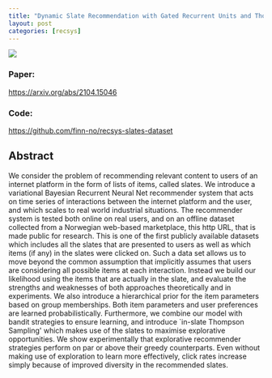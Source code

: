 ```yaml
---
title: "Dynamic Slate Recommendation with Gated Recurrent Units and Thompson Sampling"
layout: post
categories: [recsys]
---
```


![]({{site.baseurl}}/images/interaction_illustration.png)

### Paper:
https://arxiv.org/abs/2104.15046

### Code: 
https://github.com/finn-no/recsys-slates-dataset

## Abstract

We consider the problem of recommending relevant content to users of an internet platform in the form of lists of items, called slates. We introduce a variational Bayesian Recurrent Neural Net recommender system that acts on time series of interactions between the internet platform and the user, and which scales to real world industrial situations. The recommender system is tested both online on real users, and on an offline dataset collected from a Norwegian web-based marketplace, this http URL, that is made public for research. This is one of the first publicly available datasets which includes all the slates that are presented to users as well as which items (if any) in the slates were clicked on. Such a data set allows us to move beyond the common assumption that implicitly assumes that users are considering all possible items at each interaction. Instead we build our likelihood using the items that are actually in the slate, and evaluate the strengths and weaknesses of both approaches theoretically and in experiments. We also introduce a hierarchical prior for the item parameters based on group memberships. Both item parameters and user preferences are learned probabilistically. Furthermore, we combine our model with bandit strategies to ensure learning, and introduce `in-slate Thompson Sampling' which makes use of the slates to maximise explorative opportunities. We show experimentally that explorative recommender strategies perform on par or above their greedy counterparts. Even without making use of exploration to learn more effectively, click rates increase simply because of improved diversity in the recommended slates.


